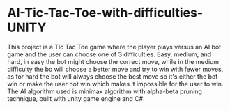 # AI-Tic-Tac-Toe-with-difficulties-UNITY
This project is a Tic Tac Toe game where the player plays versus an AI bot game and the user can choose one of 3 difficulties. Easy, medium, and hard, in easy the bot might choose the correct move, while in the medium difficulty the bo will choose a better move and try to win with fewer moves, as for hard the bot will always choose the best move so it's either the bot win or make the user not win which makes it impossible for the user to win.
The AI algorithm used is minimax algorithm with alpha-beta pruning technique, built with unity game engine and C#.
